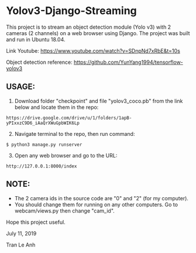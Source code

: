 # Yolov3-Django-Streaming

This project is to stream an object detection module (Yolo v3) with 2 cameras (2 channels) on a web browser using Django.
The project was built and run in Ubuntu 18.04.

Link Youtube: https://www.youtube.com/watch?v=SDnpNd7xRbE&t=10s

Object detection reference: https://github.com/YunYang1994/tensorflow-yolov3

## USAGE:
1. Download folder "checkpoint" and file "yolov3_coco.pb" from the link below and locate them in the repo:
```bashrc
https://drive.google.com/drive/u/1/folders/1apB-yPIxxzC9D6_iAaQrXWuGpbWIK6Lp
```
2. Navigate terminal to the repo, then run command: 
```bashrc
$ python3 manage.py runserver
```
3. Open any web browser and go to the URL: 
```bashrc
http://127.0.0.1:8000/index
```
## NOTE:
- The 2 camera ids in the source code are "0" and "2" (for my computer). 
- You should change them for running on any other computers. Go to webcam/views.py then change "cam_id".

Hope this project useful.

July 11, 2019

Tran Le Anh
